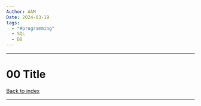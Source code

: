 ```yaml
---
Author: AAM
Date: 2024-03-19
tags:
  - "#programming"
  - SQL
  - DB
---
```


---
# 00 Title

[Back to index]()

---

